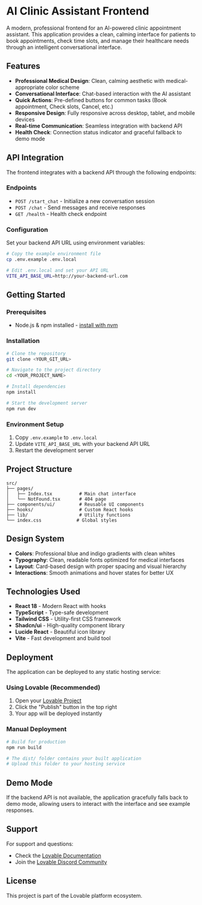 
# AI Clinic Assistant Frontend

A modern, professional frontend for an AI-powered clinic appointment assistant. This application provides a clean, calming interface for patients to book appointments, check time slots, and manage their healthcare needs through an intelligent conversational interface.

## Features

- **Professional Medical Design**: Clean, calming aesthetic with medical-appropriate color scheme
- **Conversational Interface**: Chat-based interaction with the AI assistant
- **Quick Actions**: Pre-defined buttons for common tasks (Book appointment, Check slots, Cancel, etc.)
- **Responsive Design**: Fully responsive across desktop, tablet, and mobile devices
- **Real-time Communication**: Seamless integration with backend API
- **Health Check**: Connection status indicator and graceful fallback to demo mode

## API Integration

The frontend integrates with a backend API through the following endpoints:

### Endpoints

- `POST /start_chat` - Initialize a new conversation session
- `POST /chat` - Send messages and receive responses
- `GET /health` - Health check endpoint

### Configuration

Set your backend API URL using environment variables:

```bash
# Copy the example environment file
cp .env.example .env.local

# Edit .env.local and set your API URL
VITE_API_BASE_URL=http://your-backend-url.com
```

## Getting Started

### Prerequisites

- Node.js & npm installed - [install with nvm](https://github.com/nvm-sh/nvm#installing-and-updating)

### Installation

```sh
# Clone the repository
git clone <YOUR_GIT_URL>

# Navigate to the project directory
cd <YOUR_PROJECT_NAME>

# Install dependencies
npm install

# Start the development server
npm run dev
```

### Environment Setup

1. Copy `.env.example` to `.env.local`
2. Update `VITE_API_BASE_URL` with your backend API URL
3. Restart the development server

## Project Structure

```
src/
├── pages/
│   ├── Index.tsx          # Main chat interface
│   └── NotFound.tsx       # 404 page
├── components/ui/         # Reusable UI components
├── hooks/                 # Custom React hooks
├── lib/                   # Utility functions
└── index.css             # Global styles
```

## Design System

- **Colors**: Professional blue and indigo gradients with clean whites
- **Typography**: Clean, readable fonts optimized for medical interfaces
- **Layout**: Card-based design with proper spacing and visual hierarchy
- **Interactions**: Smooth animations and hover states for better UX

## Technologies Used

- **React 18** - Modern React with hooks
- **TypeScript** - Type-safe development
- **Tailwind CSS** - Utility-first CSS framework
- **Shadcn/ui** - High-quality component library
- **Lucide React** - Beautiful icon library
- **Vite** - Fast development and build tool

## Deployment

The application can be deployed to any static hosting service:

### Using Lovable (Recommended)

1. Open your [Lovable Project](https://lovable.dev/projects/d0111350-1f84-4636-9a2e-d87af99be81c)
2. Click the "Publish" button in the top right
3. Your app will be deployed instantly

### Manual Deployment

```sh
# Build for production
npm run build

# The dist/ folder contains your built application
# Upload this folder to your hosting service
```

## Demo Mode

If the backend API is not available, the application gracefully falls back to demo mode, allowing users to interact with the interface and see example responses.

## Support

For support and questions:
- Check the [Lovable Documentation](https://docs.lovable.dev/)
- Join the [Lovable Discord Community](https://discord.com/channels/1119885301872070706/1280461670979993613)

## License

This project is part of the Lovable platform ecosystem.
```

